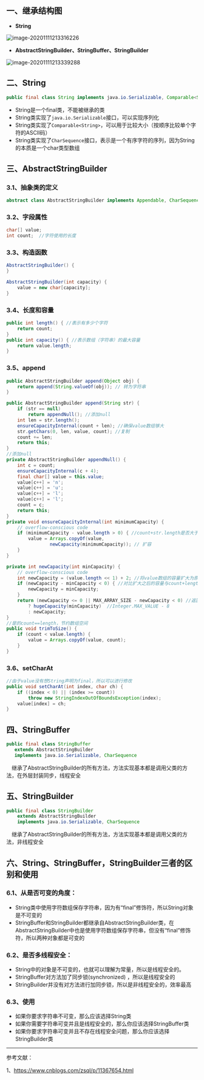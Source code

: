 ## 一、继承结构图

- **String**

![image-20201111213316226](https://gitee.com/icecandy/imgbed/raw/master/Java/基础/20201111213317.png)

- **AbstractStringBuilder、StringBuffer、StringBuilder**

![image-20201111213339288](https://gitee.com/icecandy/imgbed/raw/master/Java/基础/20201111213340.png)

## 二、String

```java
public final class String implements java.io.Serializable, Comparable<String>, CharSequence
```

- String是一个final类，不能被继承的类
- String类实现了`java.io.Serializable`接口，可以实现序列化
- String类实现了`Comparable<String>`，可以用于比较大小（按顺序比较单个字符的ASCII码）
- String类实现了`CharSequence`接口，表示是一个有序字符的序列，因为String的本质是一个char类型数组

## 三、AbstractStringBuilder

### 3.1、抽象类的定义

```java
abstract class AbstractStringBuilder implements Appendable, CharSequence
```

### 3.2、字段属性

```java
char[] value;
int count;  //字符使用的长度
```

### 3.3、构造函数

```java
AbstractStringBuilder() {
}

AbstractStringBuilder(int capacity) {
    value = new char[capacity];
}
```

### 3.4、长度和容量

```java
public int length() { //表示有多少个字符
    return count;
}
public int capacity() { //表示数组（字符串）的最大容量
    return value.length;
}
```

### 3.5、append

```java
public AbstractStringBuilder append(Object obj) {
    return append(String.valueOf(obj)); // 转为字符串
}

public AbstractStringBuilder append(String str) {
    if (str == null)
        return appendNull(); //添加null
    int len = str.length();
    ensureCapacityInternal(count + len); //确保value数组够大
    str.getChars(0, len, value, count); //复制
    count += len;
    return this;
}
//添加null
private AbstractStringBuilder appendNull() {
    int c = count;
    ensureCapacityInternal(c + 4);
    final char[] value = this.value;
    value[c++] = 'n';
    value[c++] = 'u';
    value[c++] = 'l';
    value[c++] = 'l';
    count = c;
    return this;
}
private void ensureCapacityInternal(int minimumCapacity) {
    // overflow-conscious code
    if (minimumCapacity - value.length > 0) { //count+str.length是否大于数组的容量
        value = Arrays.copyOf(value,
                newCapacity(minimumCapacity)); // 扩容
    }
}

private int newCapacity(int minCapacity) {
    // overflow-conscious code
    int newCapacity = (value.length << 1) + 2; //将value数组的容量扩大为原来的两倍+2
    if (newCapacity - minCapacity < 0) { //对比扩大之后的容量与count+length的大小
        newCapacity = minCapacity;
    }
    return (newCapacity <= 0 || MAX_ARRAY_SIZE - newCapacity < 0) //返回新数组容量
        ? hugeCapacity(minCapacity)  //Integer.MAX_VALUE - 8
        : newCapacity;
}
//是的count==length，节约数组空间
public void trimToSize() {
    if (count < value.length) {
        value = Arrays.copyOf(value, count);
    }
}
```

### 3.6、setCharAt

```java
//由于value没有想String声明为final，所以可以进行修改
public void setCharAt(int index, char ch) {
    if ((index < 0) || (index >= count))
        throw new StringIndexOutOfBoundsException(index);
    value[index] = ch;
}
```

## 四、StringBuffer

```java
public final class StringBuffer
   extends AbstractStringBuilder
   implements java.io.Serializable, CharSequence
```

 继承了AbstractStringBuilder的所有方法，方法实现基本都是调用父类的方法，在外层封装同步，线程安全

## 五、StringBuilder

```java
public final class StringBuilder
    extends AbstractStringBuilder
    implements java.io.Serializable, CharSequence
```

 继承了AbstractStringBuilder的所有方法，方法实现基本都是调用父类的方法，非线程安全

## 六、String、StringBuffer，StringBuilder三者的区别和使用

### 6.1、从是否可变的角度：

- String类中使用字符数组保存字符串，因为有“final”修饰符，所以String对象是不可变的
- StringBuffer和StringBuilder都继承自AbstractStringBuilder类，在AbstractStringBuilder中也是使用字符数组保存字符串，但没有“final”修饰符，所以两种对象都是可变的

### 6.2、是否多线程安全：

- String中的对象是不可变的，也就可以理解为常量，所以是线程安全的。
- StringBuffer对方法加了同步锁(synchronized) ，所以是线程安全的
- StringBuilder并没有对方法进行加同步锁，所以是非线程安全的，效率最高

### 6.3、使用

- 如果你要求字符串不可变，那么应该选择String类
- 如果你需要字符串可变并且是线程安全的，那么你应该选择StringBuffer类
- 如果你要求字符串可变并且不存在线程安全问题，那么你应该选择StringBuilder类

------

参考文献：

1、https://www.cnblogs.com/zsql/p/11367654.html